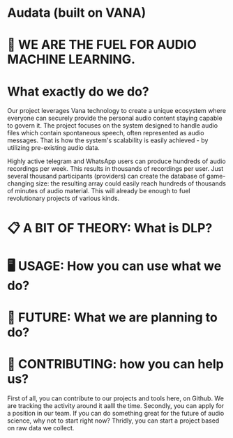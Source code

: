 # Audata (built on VANA)

# 🚀 WE ARE THE FUEL FOR AUDIO MACHINE LEARNING. 
# What exactly do we do?
Our project leverages Vana technology to create a unique ecosystem where everyone can securely provide the personal audio content staying capable to govern it. The project focuses on the system designed to handle audio files which contain spontaneous speech, often represented as audio messages. That is how the system's scalability is easily achieved - by utilizing pre-existing audio data.

Highly active telegram and WhatsApp users can produce hundreds of audio recordings per week. This results in thousands of recordings per user. Just several thousand participants (providers) can create the database of game-changing size: the resulting array could easily reach hundreds of thousands of minutes of audio material. This will already be enough to fuel revolutionary projects of various kinds.

# 📋 A BIT OF THEORY: What is DLP?

# 🖥️ USAGE: How you can use what we do?

# 🌟 FUTURE: What we are planning to do?



# 🤝 CONTRIBUTING: how you can help us?
First of all, you can contribute to our projects and tools here, on Github. We are tracking the activity around it aalll the time. 
Secondly, you can apply for a position in our team. If you can do something great for the future of audio science, why not to start right now? 
Thridly, you can start a project based on raw data we collect.
